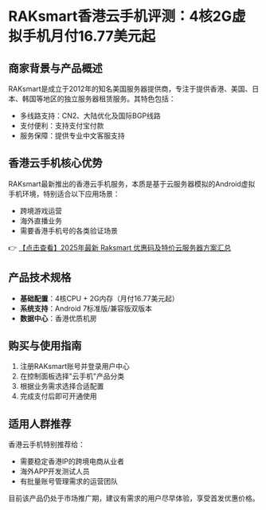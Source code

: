 # RAKsmart香港云手机评测：4核2G虚拟手机月付16.77美元起

## 商家背景与产品概述
RAKsmart是成立于2012年的知名美国服务器提供商，专注于提供香港、美国、日本、韩国等地区的独立服务器租赁服务。其特色包括：
- 多线路支持：CN2、大陆优化及国际BGP线路
- 支付便利：支持支付宝付款
- 服务保障：提供专业中文客服支持

## 香港云手机核心优势
RAKsmart最新推出的香港云手机服务，本质是基于云服务器模拟的Android虚拟手机环境，特别适合以下应用场景：
- 跨境游戏运营
- 海外直播业务
- 需要香港手机号的各类验证场景

👉 [【点击查看】2025年最新 Raksmart 优惠码及特价云服务器方案汇总](https://bit.ly/raksmart)

## 产品技术规格
- **基础配置**：4核CPU + 2G内存（月付16.77美元起）
- **系统支持**：Android 7标准版/兼容版双版本
- **数据中心**：香港优质机房

## 购买与使用指南
1. 注册RAKsmart账号并登录用户中心
2. 在控制面板选择"云手机"产品分类
3. 根据业务需求选择合适配置
4. 完成支付后即可开通使用

## 适用人群推荐
香港云手机特别推荐给：
- 需要稳定香港IP的跨境电商从业者
- 海外APP开发测试人员
- 有批量账号管理需求的运营团队

目前该产品仍处于市场推广期，建议有需求的用户尽早体验，享受首发优惠价格。